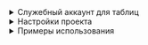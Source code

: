 <details>
<summary>Служебный аккаунт для таблиц</summary>

1. Перейдите [Google Developers Console](https://console.developers.google.com/) и
создайте новый проект (или выберите существующий).

2. В поле "Search for APIs and Services", найдите "Google Drive API" и включите
   его.

3. В поле "Search for APIs and Services", найдите "Google Sheets API" и
   включите его.

4. Перейдите в "APIs & Services > Credentials" и выберите "Create credentials >
   Service account key".

5. Заполните форму и предоставьте роль редактора.

6. Нажмите "Manage service accounts" над Service Accounts.

7. Нажмите ⋮ рядом с недавно созданным служебным аккаунтом, выберите "Manage
   keys" и затем нажмите на "ADD KEY > Create new key".

8. Выберите тип ключа JSON и нажмите "Create".

9. Скопируйте адрес почты аккаунта из скачанного ключа(поле client mail) или из
   вкладки "Service Accounts"

10. В настройках таблицы перейдите в настройки доступа и предоставьте доступ
    аккаунту в качестве редактора

11. Положить скачанный файл в папку с проектом и переименовать его в service_account

</details>

<details>
<summary>Настройки проекта</summary>

Переименуйте файл sample.env в .env и заполните его своими данными

* SPREADSHEET_URL - Ссылка на таблицу(Настройки доступа > Копировать)
* WORKSHEET_NAME - Имя листа с которым будем работать
* DIGISELLER_API_KEY - API ключ, получение через кабинет Digi, присылают на WebMoney
* DIGISELLER_SELLER_ID - Идентификатор продавца (Личный кабинет > Детали > Контактные данные)


</details>

<details>
<summary>Примеры использования</summary>

```python
table = GoogleSheetsAPI(CREDENTIALS_PATH, SPREADSHEET_URL, WORKSHEET_NAME)
data = [['data1', 'data2'], ['data3', 'data4']]
table.write_data(data)
```


</details>